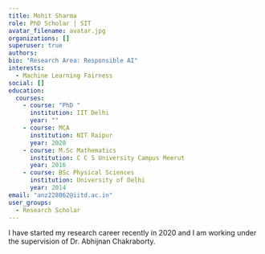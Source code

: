 ```yaml
---
title: Mohit Sharma
role: PhD Scholar | SIT
avatar_filename: avatar.jpg
organizations: []
superuser: true
authors:
bio: "Research Area: Responsible AI"
interests:
  - Machine Learning Fairness
social: []
education:
  courses:
    - course: "PhD "
      institution: IIT Delhi
      year: ""
    - course: MCA
      institution: NIT Raipur
      year: 2020
    - course: M.Sc Mathematics
      institution: C C S University Campus Meerut
      year: 2016
    - course: BSc Physical Sciences
      institution: University of Delhi
      year: 2014
email: "anz228062@iitd.ac.in"
user_groups:
  - Research Scholar
---
```

I have started my research career recently in 2020 and I am working under the supervision of Dr. Abhijnan Chakraborty.
